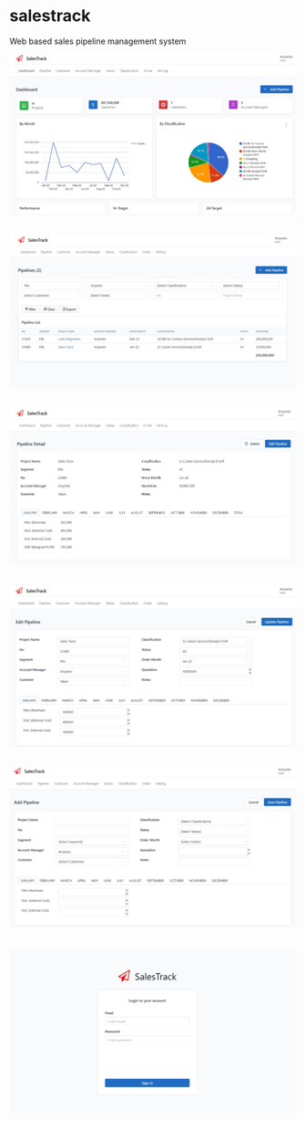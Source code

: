 # salestrack
 
Web based sales pipeline management system

![Alt text](https://github.com/neonerdy/salestrack/blob/main/dashboard.JPG "Dashboard")
<br /><br />

![Alt text](https://github.com/neonerdy/salestrack/blob/main/pipeline_list.JPG "Pipeline")
<br /><br />

![Alt text](https://github.com/neonerdy/salestrack/blob/main/detail.JPG "Detail")
<br /><br />

![Alt text](https://github.com/neonerdy/salestrack/blob/main/edit.JPG "Edit")
<br /><br />

![Alt text](https://github.com/neonerdy/salestrack/blob/main/add.JPG "Add")
<br /><br />

![Alt text](https://github.com/neonerdy/salestrack/blob/main/login.JPG "Login")
<br /><br />

